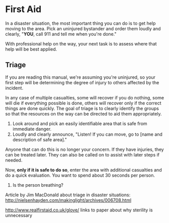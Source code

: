 # First Aid

In a disaster situation, the most important thing you can do is to get help moving to the area. Pick an uninjured bystander and order them loudly and clearly, "**YOU**, call 911 and tell me when you're done."

With professional help on the way, your next task is to assess where that help will be best applied.


## Triage

If you are reading this manual, we're assuming you're uninjured, so your first step will be determining the degree of injury to others affected by the incident. 

In any case of multiple casualties, some will recover if you do nothing, some will die if everything possible is done, others will recover only if the correct things are done quickly. The goal of triage is to clearly identify the groups so that the resources on the way can be directed to aid them appropriately.

1. Look around and pick an easily identifiable area that is safe from immediate danger.
2. Loudly and clearly announce, "Listen! If you can move, go to [name and description of safe area]." 

Anyone that can do this is no longer your concern. If they have injuries, they can be treated later. They can also be called on to assist with later steps if needed.

Now, **only if it is safe to do so**, enter the area with additional casualties and do a quick evaluation. You want to spend about 30 seconds per person.

1. Is the person breathing? 


Article by Jim MacDonald about triage in disaster situations: http://nielsenhayden.com/makinglight/archives/006708.html





http://www.realfirstaid.co.uk/glove/ links to paper about why sterility is unnecessary 


